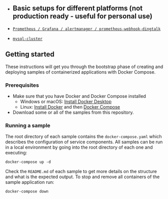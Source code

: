 

- ## Basic setups for different platforms (not production ready - useful for personal use)

- [`Prometheus / Grafana / alertmanager / prometheus-webhook-dingtalk`](https://github.com/xiaozhenkai/awesome-compose/tree/main/prometheus-grafana-alertmanager-dingtalk)

- [`mysql-cluster`](https://github.com/xiaozhenkai/awesome-compose/tree/main/mysql-cluster)



## Getting started

These instructions will get you through the bootstrap phase of creating and deploying samples of containerized applications with Docker Compose.

### Prerequisites

- Make sure that you have Docker and Docker Compose installed
  - Windows or macOS: [Install Docker Desktop](https://www.docker.com/get-started)
  - Linux: [Install Docker](https://www.docker.com/get-started) and then [Docker Compose](https://github.com/docker/compose)
- Download some or all of the samples from this repository.

### Running a sample

The root directory of each sample contains the `docker-compose.yaml` which describes the configuration of service components. All samples can be run in a local environment by going into the root directory of each one and executing:

```
docker-compose up -d
```

Check the `README.md` of each sample to get more details on the structure and what is the expected output. To stop and remove all containers of the sample application run:

```
docker-compose down
```